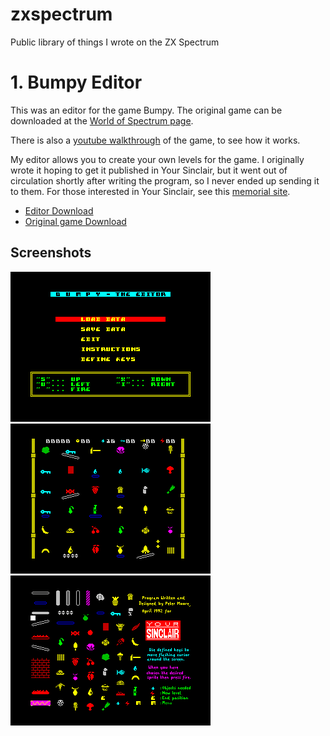 # zxspectrum
Public library of things I wrote on the ZX Spectrum

# 1. Bumpy Editor

This was an editor for the game Bumpy. The original game can be downloaded at the [World of Spectrum page](http://www.worldofspectrum.org/infoseekid.cgi?id=0000763).

There is also a [youtube walkthrough](https://www.youtube.com/watch?v=9bhL1p1bERI) of the game, to see how it works.

My editor allows you to create your own levels for the game. I originally wrote it hoping to get it published in Your Sinclair, but it went out of circulation shortly after writing the program, so I never ended up sending it to them. For those interested in Your Sinclair, see this [memorial site](http://www.ysrnry.co.uk/).

* [Editor Download](BumpyEditor/BumpyEditor.tzx)
* [Original game Download](http://www.worldofspectrum.org/infoseekid.cgi?id=0000763)

## Screenshots

![Main Menu](BumpyEditor/MainMenu.png?raw=true "Main Menu")  
![Editor](BumpyEditor/Editor.png?raw=true "Editor")  
![Element Selector](BumpyEditor/ElementSelector.png?raw=true "Element Selector")  
